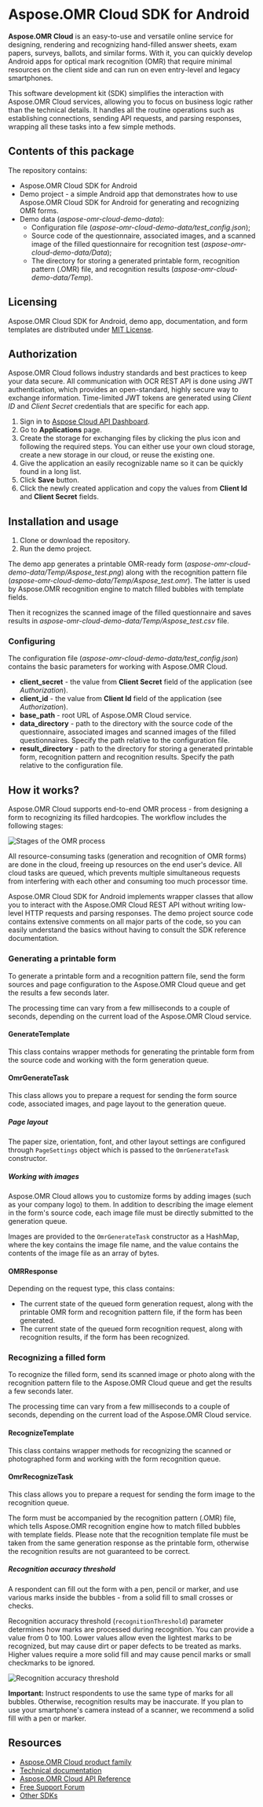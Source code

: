 # Aspose.OMR Cloud SDK for Android

**Aspose.OMR Cloud** is an easy-to-use and versatile online service for designing, rendering and recognizing hand-filled answer sheets, exam papers, surveys, ballots, and similar forms. With it, you can quickly develop Android apps for optical mark recognition (OMR) that require minimal resources on the client side and can run on even entry-level and legacy smartphones.

This software development kit (SDK) simplifies the interaction with Aspose.OMR Cloud services, allowing you to focus on business logic rather than the technical details. It handles all the routine operations such as establishing connections, sending API requests, and parsing responses, wrapping all these tasks into a few simple methods.

## Contents of this package

The repository contains:

- Aspose.OMR Cloud SDK for Android
- Demo project - a simple Android app that demonstrates how to use Aspose.OMR Cloud SDK for Android for generating and recognizing OMR forms.
- Demo data (_aspose-omr-cloud-demo-data_):
    - Configuration file (_aspose-omr-cloud-demo-data/test_config.json_);
    - Source code of the questionnaire, associated images, and a scanned image of the filled questionnaire for recognition test (_aspose-omr-cloud-demo-data/Data_);
    - The directory for storing a generated printable form, recognition pattern (.OMR) file, and recognition results (_aspose-omr-cloud-demo-data/Temp_).

## Licensing

Aspose.OMR Cloud SDK for Android, demo app, documentation, and form templates are distributed under [MIT License](https://opensource.org/licenses/MIT).

## Authorization

Aspose.OMR Cloud follows industry standards and best practices to keep your data secure. All communication with OCR REST API is done using JWT authentication, which provides an open-standard, highly secure way to exchange information. Time-limited JWT tokens are generated using _Client ID_ and _Client Secret_ credentials that are specific for each app.

1. Sign in to [Aspose Cloud API Dashboard](https://dashboard.aspose.cloud/).
2. Go to **Applications** page.
3. Create the storage for exchanging files by clicking the plus icon and following the required steps. You can either use your own cloud storage, create a new storage in our cloud, or reuse the existing one.
4. Give the application an easily recognizable name so it can be quickly found in a long list.
5. Click **Save** button.
6. Click the newly created application and copy the values from **Client Id** and **Client Secret** fields.

## Installation and usage

1. Clone or download the repository.
2. Run the demo project.

The demo app generates a printable OMR-ready form (_aspose-omr-cloud-demo-data/Temp/Aspose_test.png_) along with the recognition pattern file (_aspose-omr-cloud-demo-data/Temp/Aspose_test.omr_). The latter is used by Aspose.OMR recognition engine to match filled bubbles with template fields.

Then it recognizes the scanned image of the filled questionnaire and saves results in _aspose-omr-cloud-demo-data/Temp/Aspose_test.csv_ file.

### Configuring

The configuration file (_aspose-omr-cloud-demo-data/test_config.json_) contains the basic parameters for working with Aspose.OMR Cloud.

- **client_secret** - the value from **Client Secret** field of the application (see _Authorization_).
- **client_id** - the value from **Client Id** field of the application (see _Authorization_).
- **base_path** - root URL of Aspose.OMR Cloud service.
- **data_directory** - path to the directory with the source code of the questionnaire, associated images and scanned images of the filled questionnaires. Specify the path relative to the configuration file.
- **result_directory** - path to the directory for storing a generated printable form, recognition pattern and recognition results. Specify the path relative to the configuration file.

## How it works?

Aspose.OMR Cloud supports end-to-end OMR process - from designing a form to recognizing its filled hardcopies. The workflow includes the following stages:

![Stages of the OMR process](https://releases.aspose.com/images/aspose/aspose_omr_cloud_stages.png)

All resource-consuming tasks (generation and recognition of OMR forms) are done in the cloud, freeing up resources on the end user's device. All cloud tasks are queued, which prevents multiple simultaneous requests from interfering with each other and consuming too much processor time.

Aspose.OMR Cloud SDK for Android implements wrapper classes that allow you to interact with the Aspose.OMR Cloud REST API without writing low-level HTTP requests and parsing responses. The demo project source code contains extensive comments on all major parts of the code, so you can easily understand the basics without having to consult the SDK reference documentation.

### Generating a printable form

To generate a printable form and a recognition pattern file, send the form sources and page configuration to the Aspose.OMR Cloud queue and get the results a few seconds later.

The processing time can vary from a few milliseconds to a couple of seconds, depending on the current load of the Aspose.OMR Cloud service.

#### GenerateTemplate

This class contains wrapper methods for generating the printable form from the source code and working with the form generation queue.

#### OmrGenerateTask

This class allows you to prepare a request for sending the form source code, associated images, and page layout to the generation queue.

##### Page layout

The paper size, orientation, font, and other layout settings are configured through `PageSettings` object which is passed to the `OmrGenerateTask` constructor.

##### Working with images

Aspose.OMR Cloud allows you to customize forms by adding images (such as your company logo) to them. In addition to describing the image element in the form's source code, each image file must be directly submitted to the generation queue.

Images are provided to the `OmrGenerateTask` constructor as a HashMap, where the key contains the image file name, and the value contains the contents of the image file as an array of bytes.

#### OMRResponse

Depending on the request type, this class contains:

- The current state of the queued form generation request, along with the printable OMR form and recognition pattern file, if the form has been generated.
- The current state of the queued form recognition request, along with recognition results, if the form has been recognized.

### Recognizing a filled form

To recognize the filled form, send its scanned image or photo along with the recognition pattern file to the Aspose.OMR Cloud queue and get the results a few seconds later.

The processing time can vary from a few milliseconds to a couple of seconds, depending on the current load of the Aspose.OMR Cloud service.

#### RecognizeTemplate

This class contains wrapper methods for recognizing the scanned or photographed form and working with the form recognition queue.

#### OmrRecognizeTask

This class allows you to prepare a request for sending the form image to the recognition queue.

The form must be accompanied by the recognition pattern (.OMR) file, which tells Aspose.OMR recognition engine how to match filled bubbles with template fields. Please note that the recognition template file must be taken from the same generation response as the printable form, otherwise the recognition results are not guaranteed to be correct.

##### Recognition accuracy threshold

A respondent can fill out the form with a pen, pencil or marker, and use various marks inside the bubbles - from a solid fill to small crosses or checks.

Recognition accuracy threshold (`recognitionThreshold`) parameter determines how marks are processed during recognition. You can provide a value from 0 to 100. Lower values allow even the lightest marks to be recognized, but may cause dirt or paper defects to be treated as marks. Higher values require a more solid fill and may cause pencil marks or small checkmarks to be ignored.

![Recognition accuracy threshold](https://releases.aspose.com/images/aspose/aspose_omr_recognition_threshold.png)

**Important:** Instruct respondents to use the same type of marks for all bubbles. Otherwise, recognition results may be inaccurate. If you plan to use your smartphone's camera instead of a scanner, we recommend a solid fill with a pen or marker.

## Resources

- [Aspose.OMR Cloud product family](https://products.aspose.cloud/omr/family/)
- [Technical documentation](https://docs.aspose.cloud/omr/)
- [Aspose.OMR Cloud API Reference](https://apireference.aspose.cloud/omr/)
- [Free Support Forum](https://forum.aspose.cloud/c/omr/8)
- [Other SDKs](https://github.com/aspose-omr-cloud)
